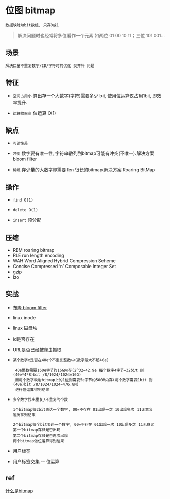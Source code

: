 # 位图 bitmap

    数据映射为bit数组, 只存0或1

> 解决问题时也经常将多位看作一个元素 如两位 01 00 10 11；三位 101 001...

## 场景

    解决巨量不重复数字/ID/字符时的优化 交并补 问题

## 特征

- `空间占用小` 算出存一个大数字(字符)需要多少 bit, 使用位运算仅占用1bit, 即效率提升.  

- `运算效率高` 位运算 O(1)

## 缺点

- `可读性差`

- `冲突` 数字要有唯一性, 字符串散列到bitmap可能有冲突(不唯一).解决方案 bloom filter

- `稀疏` 存少量的大数字却需要 len 很长的bitmap.解决方案 Roaring BitMap

## 操作

- `find O(1)`

- `delete O(1)`

- `insert` 预分配

## 压缩

- RBM roaring bitmap
- RLE run length encoding
- WAH Word Aligned Hybrid Compression Scheme
- Concise Compressed ‘n’ Composable Integer Set
- gzip
- lzo

## 实战

- [布隆 bloom filter](algo-bloomfilter.md)
- linux inode
- linux 磁盘块
- id是否存在
- URL是否已经被爬虫抓取
- `某个数字x是否在40e个不重复整数中(数字最大不超40e)`

       40e整数需要160e字节约16G内存(2^32=42.9e 每个数字4字节=32bit 则(40e*4*8)bit /8/1024/1024=16G)
       而每个数字映射bitmap上的1位则需要5e字节约500M内存(每个数字需要1bit 则(40e)bit /8/1024/1024=476.8M)
       进行位运算得到结果

- `多个数字找出重复/不重复的个数`

      1个bitmap每2bit表达一个数字, 00=不存在 01出现一次 10出现多次 11无意义
      遍历拿到结果

      2个bitmap每个bit表达一个数字, 00=不存在 01出现一次 10出现多次 11无意义
      第一个bitmap存储是否出现
      第二个bitmap存储是否再次出现
      两个bitmap做位运算得到结果

- 用户标签  
- 用户标签交集 -- 位运算

## ref

[什么是bitmap](https://www.jianshu.com/p/6e2285c85295)
